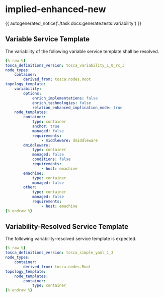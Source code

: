 # implied-enhanced-new

{{ autogenerated_notice('./task docs:generate:tests:variability') }}


## Variable Service Template

The variability of the following variable service template shall be resolved.

```yaml linenums="1"
{% raw %}
tosca_definitions_version: tosca_variability_1_0_rc_3
node_types:
    container:
        derived_from: tosca.nodes.Root
topology_template:
    variability:
        options:
            enrich_implementations: false
            enrich_technologies: false
            relation_enhanced_implication_mode: true
    node_templates:
        container:
            type: container
            anchor: true
            managed: false
            requirements:
                - middleware: dmiddleware
        dmiddleware:
            type: container
            managed: false
            conditions: false
            requirements:
                - host: emachine
        emachine:
            type: container
            managed: false
        other:
            type: container
            managed: false
            requirements:
                - host: emachine
{% endraw %}
```




## Variability-Resolved Service Template

The following variability-resolved service template is expected.

```yaml linenums="1"
{% raw %}
tosca_definitions_version: tosca_simple_yaml_1_3
node_types:
    container:
        derived_from: tosca.nodes.Root
topology_template:
    node_templates:
        container:
            type: container
{% endraw %}
```

